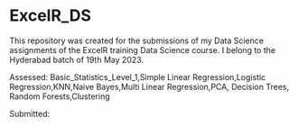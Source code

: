 # ExcelR_DS

This repository was created for the submissions of my Data Science assignments of the ExcelR training Data Science course. I belong to the Hyderabad batch of 19th May 2023.


Assessed: Basic_Statistics_Level_1,Simple Linear Regression,Logistic Regression,KNN,Naive Bayes,Multi Linear Regression,PCA, Decision Trees, Random Forests,Clustering

Submitted:
